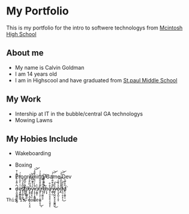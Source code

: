 # My Portfolio
This is my portfolio for the intro to softwere technologys from [Mcintosh High School](https://www.youtube.com/watch?v=dQw4w9WgXcQ)

## About me ##
- My name is Calvin Goldman
- I am 14 years old
- I am in Highscool and have graduated from [St.paul Middle School](https://www.stpaulptc.org/)
## My Work ##
- Intership at IT in the bubble/central GA technologys
- Mowing Lawns

## My Hobies Include ##
- Wakeboarding
- Boxing
- Programing/Game Dev



- d̵̹͍͖̭͚̻̰͈̞̻̱͆̀͌͒̀͂̍̈́͌̇̍̄ę̷̱̭̲̳̺̱̲͚͗̉̇̀̑̂̓̈́̽͑́̕s̸̢̧̛̯͖̩̰̫͂͆̂̑̒̈̑̂͜͜ͅt̸̛̰̲̮̘̎̎͗͂͆̑͜r̸̢̖̜̳̺͚̮͐ǫ̶̧̢̩͔̪͕̭̱͉̩̖̤̟̭̈́̈͆̏̌̊̓͋̚͝͝ȳ̵͇͚͔̘̮͐̉̂̃͊͆͆̐i̷̛͎̝̝̩͙̬̻̤̬̲̎̀̓̈́͒͑̀͑̌̄̂̉͝͝n̸̨͚͇̟̔̔g̷̡̙͉̙̦͕̻̳̜̟̖̿̃̎̐͂̎̆̇̿̇̾̉̕͜ͅ ̴̡̖͉̬͇̮̫̝̌̈̏̓̋͛̎́́̎̕͠ţ̶̛͍̩̈́̍̃̄̽̎͒̚͘͠͝h̷̙̞̟͂ȩ̸̦̖̼̝̯̹̭̖̦͈̮̟͓̀̐͋͘ͅ ̶̭̻̜̫͐͂̆̀͊̃̑̀́̇̏̓͝͝w̴͚͈̟̺̪̬̭̯̗͍͚̼͇̺̃̏̋̂͜͠ŏ̶̩͎̞̥̺͔͎̯͓̊̓̂̆̒͝͝r̸͙̪̆͊̄̃͂̏̋͛̾͐́̑͘͝͝l̵̨̧̤͔̮͕̙͎̀̓̂͜͝d̸̡̤̗̱̰͍̖͂̎̂̈́̎̈́͘ͅ`

```
This is code
```

